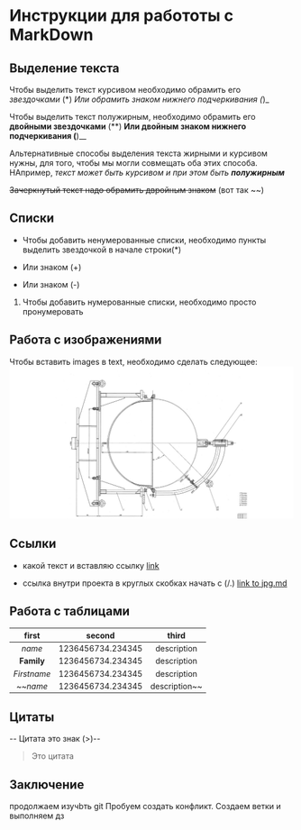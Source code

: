 # Инструкции для работоты с MarkDown
## Выделение текста 
Чтобы выделить текст курсивом необходимо обрамить его  *звездочками* (*)
_Или обрамить знаком нижнего подчеркивания (_)_

Чтобы выделить текст полужирным, необходимо обрамить его **двойными звездочками** (**)
__Или двойным знаком нижнего подчеркивания (__)__

Альтернативные способы выделения текста жирными и курсивом нужны, для того, чтобы мы могли совмещать оба этих способа. НАпример,
_текст может быть курсивом и при этом быть **полужирным**_

 ~~Зачеркнутый текст надо обрамить двройным знаком~~ (вот так ~~)
## Списки
* Чтобы добавить ненумерованные списки, необходимо пункты выделить звездочкой в начале строки(*)
+ Или знаком (+) 
- Или знаком (-)

1. Чтобы добавить нумерованные списки, необходимо просто пронумеровать
## Работа с изображениями
Чтобы вставить images в text, необходимо сделать следующее:
![Чертеж](TestImages.jpg)
## Ссылки
* какой текст и вставляю ссылку [link](https://google.com)
+ ccылка внутри проекта в круглых скобках начать с (/.) [link to jpg.md](./TestImages.jpg)

## Работа с таблицами
first | second | third
:---: | :---: | :---:
*name* | 1236456734.234345 | description
**Family** | 1236456734.234345 | description
*Firstname* | 1236456734.234345 | description
~~*name* | 1236456734.234345 | description~~
## Цитаты
-- Цитата это знак (>)--
>Это цитата
## Заключение
продолжаем изучbть git
Пробуем создать конфликт. Создаем ветки и выполняем дз